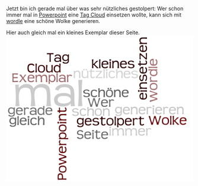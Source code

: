 
Jetzt bin ich gerade mal über was sehr nützliches gestolpert: Wer schon immer mal in [Powerpoint](http://de.wikipedia.org/wiki/Microsoft_PowerPoint "Powerpoint") eine [Tag Cloud](http://de.wikipedia.org/wiki/Tag_cloud "Tag Cloud") einsetzen wollte, kann sich mit [wordle](http://www.wordle.net/create "wordle") eine schöne Wolke generieren.

Hier auch gleich mal ein kleines Exemplar dieser Seite.  
![tag_cloud](/content/images/2016/12/Bildschirmfoto-2016-12-16-um-22.37.17.png)